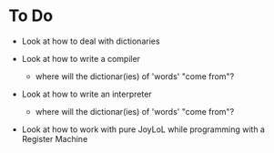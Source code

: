 # To Do

- Look at how to deal with dictionaries

- Look at how to write a compiler 
    - where will the dictionar(ies) of 'words' "come from"?

- Look at how to write an interpreter
    - where will the dictionar(ies) of 'words' "come from"?

- Look at how to work with pure JoyLoL while programming with a Register 
  Machine 
